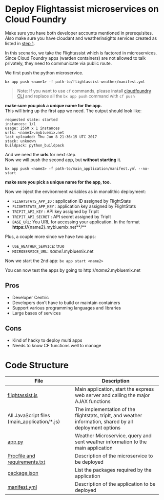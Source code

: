 # Deploy Flightassist microservices on Cloud Foundry

Make sure you have both developer accounts mentioned in prerequisites. Also make sure you have cloudant and weatherinsights services created as listed in [step 1](https://github.com/IBM/Microservices-deployment-with-PaaS-Containers-and-Serverless-Platforms#1-create-your-cloudant-database-and-insights-for-weather-service). 

In this scenario, we take the Flightassist which is factored in microservices. Since Cloud Foundry apps (warden containers) are not allowed to talk privately, they need to communicate via public route.

We first push the python microservice.
```
bx app push <name1> -f path-to/flightassist-weather/manifest.yml
```
> Note: If you want to use `cf` commands, please install [cloudfoundry CLI](https://docs.cloudfoundry.org/cf-cli/install-go-cli.html) and replace all the `bx app push` command with `cf push`

**make sure you pick a unique name for the app.**   
This will bring up the first app we need.
The output should look like:
```
requested state: started
instances: 1/1
usage: 256M x 1 instances
urls: <name1>.mybluemix.net
last uploaded: Thu Jun 8 21:36:15 UTC 2017
stack: unknown
buildpack: python_buildpack
```
And we need the **urls** for next step.   
Now we will push the second app, but **without starting** it.
```
bx app push <name2> -f path-to/main_application/manifest.yml --no-start
```
**make sure you pick a unique name for the app, too.**

Now we inject the environment variables as in monolithic deployment:
 - `FLIGHTSTATS_APP_ID` : application ID assigned by FlightStats
 - `FLIGHTSTATS_APP_KEY` : application key assigned by FlightStats
 - `TRIPIT_API_KEY` : API key assigned by TripIt
 - `TRIPIT_API_SECRET` : API secret assigned by TripIt
 - `BASE_URL`: You URL for accessing your application. In the format **https://**{name2}.mybluemix.net**/**

Plus, a couple more since we have two apps:
 - `USE_WEATHER_SERVICE`: true
 - `MICROSERVICE_URL`: <i>name1</i>.mybluemix.net
 
Now we start the 2nd app:
`bx app start <name2>`

You can now test the apps by going to http://<i>name2</i>.mybluemix.net

## Pros
- Developer Centric
- Developers don't have to build or maintain containers
- Support various programming languages and libraries
- Large bases of services

## Cons
- Kind of hacky to deploy multi apps
- Needs to know CF functions well to manage

# Code Structure

| File                                     | Description                              |
| ---------------------------------------- | ---------------------------------------- |
| [flightassist.js](https://github.com/IBM/Microservices-deployment-with-PaaS-Containers-and-Serverless-Platforms/blob/master/main_application/flightassist.js)       | Main application, start the express web server and calling the major AJAX functions|
| All JavaScript files (main_application/*.js)         | The implementation of the flightstats, tripIt, and weather information, shared by all deployment options |
| [app.py](https://github.com/IBM/Microservices-deployment-with-PaaS-Containers-and-Serverless-Platforms/blob/master/flightassist-weather/scr/app.py) | Weather Microservice, query and sent weather information to the main application |
| [Procfile and requirements.txt](https://github.com/IBM/Microservices-deployment-with-PaaS-Containers-and-Serverless-Platforms/tree/master/flightassist-weather/)| Description of the microservice to be deployed |
| [package.json](https://github.com/IBM/Microservices-deployment-with-PaaS-Containers-and-Serverless-Platforms/blob/master/main_application/package.json)     | List the packages required by the application |
| [manifest.yml](https://github.com/IBM/Microservices-deployment-with-PaaS-Containers-and-Serverless-Platforms/blob/master/main_application/manifest.yml)     | Description of the application to be deployed |
